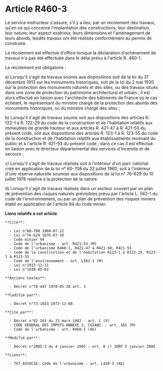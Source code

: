 # Article R460-3

Le service instructeur s'assure,  s'il y a lieu, par un récolement des travaux, qu'en ce qui concerne l'implantation des
constructions, leur destination, leur nature, leur aspect extérieur, leurs dimensions et l'aménagement de leurs abords,
lesdits travaux ont été réalisés conformément au permis de construire.

Le récolement est effectué d'office lorsque la déclaration d'achèvement de travaux n'a pas été effectuée dans le délai prévu
à l'article R. 460-1.

Le récolement est obligatoire :

a) Lorsqu'il s'agit de travaux soumis aux dispositions soit de la loi du 31 décembre 1913 sur les monuments historiques, soit
de la loi du 2 mai 1930 sur la protection des monuments naturels et des sites, ou des travaux situés dans une zone de
protection du patrimoine architectural et urbain ; il est alors effectué en liaison avec l'architecte des bâtiments de France
où le cas échéant, le représentant du ministre chargé de la protection des abords des monuments historiques, ou du ministre
chargé des sites ;

b) Lorsqu'il s'agit de travaux soumis soit aux dispositions des articles R. 122-1 à R. 122-29 du code de la construction et
de l'habitation relatifs aux  immeubles de grande hauteur et aux articles R. 421-47 à R. 421-50 du présent code, soit aux
dispositions des articles R. 123-1 à R. 123-55 du code de la construction et de l'habitation relatifs aux établissements
recevant du public et à l'article R. 421-53 du présent code ; dans ce cas il est effectué en liaison avec le directeur
départemental des services d'incendie et de secours ;

c) Lorsqu'il s'agit de travaux réalisés soit à l'intérieur d'un parc national créé en application de la loi n° 60-708 du 22
juillet 1960, soit à l'intérieur d'une réserve naturelle soumise aux dispositions de la loi n° 76-629 du 10 juillet 1976
relative à la protection de la nature.

d) Lorsqu'il s'agit de travaux réalisés dans un secteur couvert par un plan de prévention des risques naturels prévisibles
prévu par l'article  L. 562-1 du code de l'environnement, ou par un plan de prévention des risques miniers établi en
application de l'article 94 du code minier.

**Liens relatifs à cet article**

	**Cite**:

	  - Loi n°60-708 1960-07-22
	  - Loi n°76-629 1976-07-10
	  - Code minier 94
	  - Code de l'urbanisme - art. R421-53 (M)
	  - Code de l'urbanisme R460-1, R421-47 à R421-50, R421-53
	  - Code de la construction et de l'habitation R122-1 à R122-29, R123-1 à R123-55
	  - Code de l'environnement - art. L562-1 (M)
	  - Loi n°1913-12-31
	  - Loi n°1930-05-02

	**Anciens textes**:

	  - Décret n°70-447 1970-05-28 art. 3

	**Codifié par**:

	  - Décret n°73-1023 1973-11-08

	**Cité par**:

	  - Décret n°82-263 du 23 mars 1982 - art. 1 (V)
	  - CODE GENERAL DES IMPOTS ANNEXE 2, CGIAN2. - art. 165 (M)
	  - Code de l'urbanisme - art. R460-1 (Ab)

	**Modifié par**:

	  - Décret n°2005-3 du 4 janvier 2005 - art. 8 () JORF 5 janvier 2005

	**Liens**:

	  - TXT_ASSOCIE: Code de l'urbanisme - art. L430-3 (Ab)
